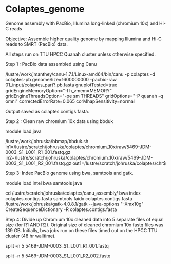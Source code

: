 # Colaptes_genome
Genome assembly with PacBio, Illumina long-linked (chromium 10x) and Hi-C reads 

Objective: Assemble higher quality genome by mapping Illumina and Hi-C reads to SMRT (PacBio) data. 

All steps run on TTU HPCC Quanah cluster unless otherwise specified. 

Step 1 : PacBio data assembled using Canu

/lustre/work/jmanthey/canu-1.7.1/Linux-amd64/bin/canu -p colaptes -d colaptes-pb genomeSize=1600000000 -pacbio-raw 01_input/colaptes_part?.pb.fasta gnuplotTested=true gridEngineMemoryOption="-l h_vmem=MEMORY" gridEngineThreadsOption="-pe sm THREADS" gridOptions="-P quanah -q omni" correctedErrorRate=0.065 corMhapSensitivity=normal
 
Output saved as colaptes.contigs.fasta.

Step 2 : Clean raw chromium 10x data using bbduk

module load java

/lustre/work/johruska/bbmap/bbduk.sh in1=/lustre/scratch/johruska/colaptes/chromium_10x/raw/5469-JDM-0003_S1_L001_R1_001.fastq.gz in2=/lustre/scratch/johruska/colaptes/chromium_10x/raw/5469-JDM-0003_S1_L001_R2_001.fastq.gz out1=/lustre/scratch/johruska/colaptes/chr$

Step 3: Index PacBio genome using bwa, samtools and gatk.  

module load intel bwa samtools java

cd /lustre/scratch/johruska/colaptes/canu_assembly/
bwa index colaptes.contigs.fasta
samtools faidx colaptes.contigs.fasta
/lustre/work/johruska/gatk-4.0.8.1/gatk --java-options "-Xmx10g" CreateSequenceDictionary -R colaptes.contigs.fasta

Step 4: Divide up Chromium 10x cleaned data into 5 separate files of equal size (for R1 AND R2). Original size of cleaned chromium 10x fastq files was 139 GB. Initially, bwa jobs run on these files timed out on the HPCC TTU cluster (48 hr walltime). 

split -n 5 5469-JDM-0003_S1_L001_R1_001.fastq

split -n 5 5469-JDM-0003_S1_L001_R2_002.fastq


